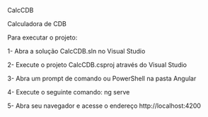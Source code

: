 CalcCDB

Calculadora de CDB


Para executar o projeto:

1- Abra a solução CalcCDB.sln no Visual Studio

2- Execute o projeto CalcCDB.csproj através do Visual Studio

3- Abra um prompt de comando ou PowerShell na pasta Angular

4- Execute o seguinte comando: ng serve

5- Abra seu navegador e acesse o endereço http://localhost:4200
